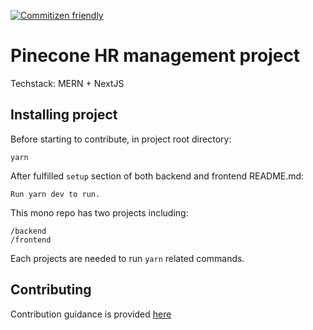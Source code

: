 [![Commitizen friendly](https://img.shields.io/badge/commitizen-friendly-brightgreen.svg)](http://commitizen.github.io/cz-cli/)

# Pinecone HR management project

Techstack: MERN + NextJS

## Installing project

Before starting to contribute, in project root directory:

```
yarn
```

After fulfilled `setup` section of both backend and frontend README.md: 

```
Run yarn dev to run.
```

This mono repo has two projects including:

```
/backend
/frontend
```

Each projects are needed to run `yarn` related commands.

## Contributing

Contribution guidance is provided [here](CONTRIBUTING.md)
